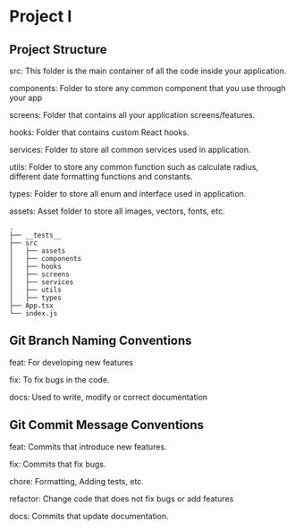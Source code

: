 # Project I

## Project Structure

src: This folder is the main container of all the code inside your application.

components: Folder to store any common component that you use through your app

screens: Folder that contains all your application screens/features.

hooks: Folder that contains custom React hooks.

services: Folder to store all common services used in application.

utils: Folder to store any common function such as calculate radius, different date formatting functions and constants.

types: Folder to store all enum and interface used in application.

assets: Asset folder to store all images, vectors, fonts, etc.

```
.
├── __tests__
├── src
│   ├── assets
│   ├── components
│   ├── hooks
│   ├── screens
│   ├── services
│   ├── utils
│   ├── types
├── App.tsx
└── index.js
```

## Git Branch Naming Conventions

feat: For developing new features

fix: To fix bugs in the code.

docs: Used to write, modify or correct documentation

## Git Commit Message Conventions

feat: Commits that introduce new features.

fix: Commits that fix bugs.

chore: Formatting, Adding tests, etc.

refactor: Change code that does not fix bugs or add features

docs: Commits that update documentation.

